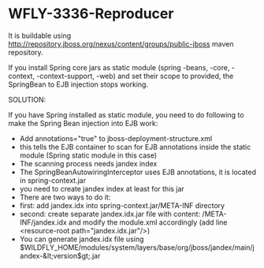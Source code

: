 WFLY-3336-Reproducer
====================

It is buildable using http://repository.jboss.org/nexus/content/groups/public-jboss maven repository.


If you install Spring core jars as static module (spring -beans, -core, -context, -context-support, -web) and set their scope to provided, the SpringBean to EJB injection stops working.

SOLUTION:

If you have Spring installed as static module, you need to do following to make the Spring Bean injection into EJB work:

* Add annotations="true" to jboss-deployment-structure.xml
 * this tells the EJB container to scan for EJB annotations inside the static module (Spring static module in this case)
* The scanning process needs jandex index
* The SpringBeanAutowiringInterceptor uses EJB annotations, it is located in spring-context.jar
 * you need to create jandex index at least for this jar
* There are two ways to do it:
 * first: add jandex.idx into spring-context.jar/META-INF directory
 * second: create separate jandex.idx.jar file with content: /META-INF/jandex.idx and modify the module.xml accordingly (add line &lt;resource-root path="jandex.idx.jar"/&gt;)
* You can generate jandex.idx file using $WILDFLY_HOME/modules/system/layers/base/org/jboss/jandex/main/jandex-&lt;version$gt;.jar




